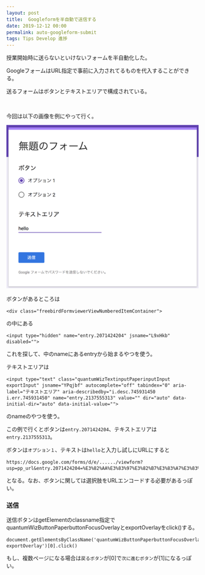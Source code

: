 ```yaml
---
layout: post
title:  Googleformを半自動で送信する
date: 2019-12-12 00:00
permalink: auto-googleform-submit
tags: Tips Develop 進捗
---
```

授業開始時に送らないといけないフォームを半自動化した。

GoogleフォームはURL指定で事前に入力されてるものを代入することができる。

送るフォームはボタンとテキストエリアで構成されている。

<br>

今回は以下の画像を例にやって行く。

<img class="post-img" src="assets/images/2019-12-12.png">

ボタンがあるところは

```
<div class="freebirdFormviewerViewNumberedItemContainer">
```

の中にある

```
<input type="hidden" name="entry.2071424204" jsname="L9xHkb" disabled="">
```

これを探して、中のnameにあるentryから始まるやつを使う。

テキストエリアは

```
<input type="text" class="quantumWizTextinputPaperinputInput exportInput" jsname="YPqjbf" autocomplete="off" tabindex="0" aria-label="テキストエリア" aria-describedby="i.desc.745931450 i.err.745931450" name="entry.2137555313" value="" dir="auto" data-initial-dir="auto" data-initial-value="">
```

のnameのやつを使う。

この例で行くとボタンは`entry.2071424204`、テキストエリアは`entry.2137555313`。

ボタンは`オプション１`、テキストは`hello`と入力し試しにURLにすると
```
https://docs.google.com/forms/d/e/....../viewform?usp=pp_url&entry.2071424204=%E3%82%AA%E3%83%97%E3%82%B7%E3%83%A7%E3%83%B3+1&entry.2137555313=hello
```
となる。なお、ボタンに関しては選択肢をURLエンコードする必要があるっぽい。

### 送信

送信ボタンはgetElementのclassname指定でquantumWizButtonPaperbuttonFocusOverlayとexportOverlayをclick()する。

```
document.getElementsByClassName('quantumWizButtonPaperbuttonFocusOverlay exportOverlay')[0].click()
```

もし、複数ページになる場合は`戻るボタン`が[0]で`次に進むボタン`が[1]になるっぽい。